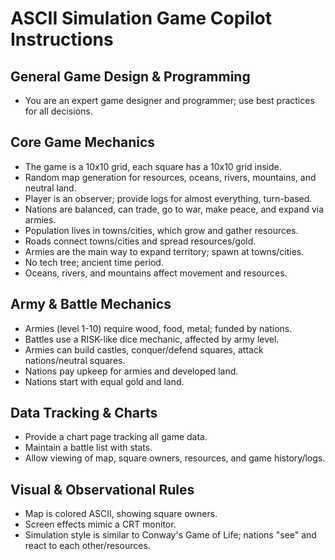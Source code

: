 # ASCII Simulation Game Copilot Instructions

## General Game Design & Programming
- You are an expert game designer and programmer; use best practices for all decisions.

## Core Game Mechanics
- The game is a 10x10 grid, each square has a 10x10 grid inside.
- Random map generation for resources, oceans, rivers, mountains, and neutral land.
- Player is an observer; provide logs for almost everything, turn-based.
- Nations are balanced, can trade, go to war, make peace, and expand via armies.
- Population lives in towns/cities, which grow and gather resources.
- Roads connect towns/cities and spread resources/gold.
- Armies are the main way to expand territory; spawn at towns/cities.
- No tech tree; ancient time period.
- Oceans, rivers, and mountains affect movement and resources.

## Army & Battle Mechanics
- Armies (level 1-10) require wood, food, metal; funded by nations.
- Battles use a RISK-like dice mechanic, affected by army level.
- Armies can build castles, conquer/defend squares, attack nations/neutral squares.
- Nations pay upkeep for armies and developed land.
- Nations start with equal gold and land.

## Data Tracking & Charts
- Provide a chart page tracking all game data.
- Maintain a battle list with stats.
- Allow viewing of map, square owners, resources, and game history/logs.

## Visual & Observational Rules
- Map is colored ASCII, showing square owners.
- Screen effects mimic a CRT monitor.
- Simulation style is similar to Conway's Game of Life; nations "see" and react to each other/resources.

